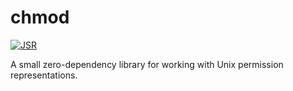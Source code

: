 # chmod

[![JSR](https://jsr.io/badges/@ayakovlenko/chmod)](https://jsr.io/@ayakovlenko/chmod)

A small zero-dependency library for working with Unix permission
representations.
